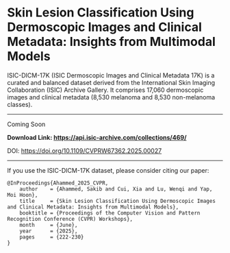 # Skin Lesion Classification Using Dermoscopic Images and Clinical Metadata: Insights from Multimodal Models

ISIC-DICM-17K (ISIC Dermoscopic Images and Clinical Metadata 17K) is a curated and balanced dataset derived from the International Skin Imaging Collaboration (ISIC) Archive Gallery. It comprises 17,060 dermoscopic images and clinical metadata (8,530 melanoma and 8,530 non-melanoma classes).

---
Coming Soon

**Download Link: https://api.isic-archive.com/collections/469/**

DOI: https://doi.org/10.1109/CVPRW67362.2025.00027

---
If you use the ISIC-DICM-17K dataset, please consider citing our paper:

```
@InProceedings{Ahammed_2025_CVPR,
    author    = {Ahammed, Sakib and Cui, Xia and Lu, Wenqi and Yap, Moi Hoon},
    title     = {Skin Lesion Classification Using Dermoscopic Images and Clinical Metadata: Insights from Multimodal Models},
    booktitle = {Proceedings of the Computer Vision and Pattern Recognition Conference (CVPR) Workshops},
    month     = {June},
    year      = {2025},
    pages     = {222-230}
}
```
